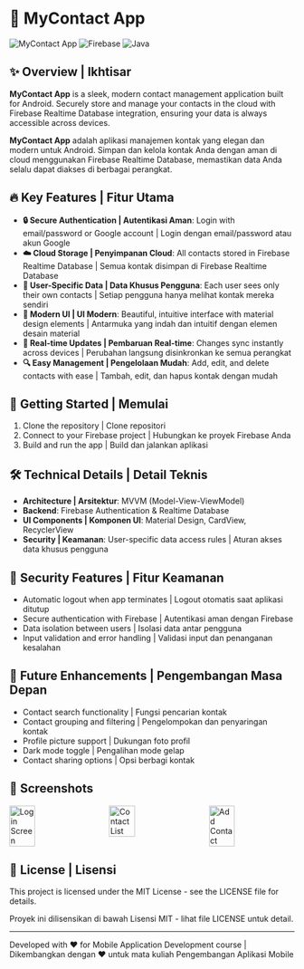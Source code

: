 # 📱 MyContact App

![MyContact App](https://img.shields.io/badge/Android-MyContact%20App-673AB7?style=for-the-badge&logo=android)
![Firebase](https://img.shields.io/badge/Backend-Firebase-FFCA28?style=for-the-badge&logo=firebase)
![Java](https://img.shields.io/badge/Language-Java-007396?style=for-the-badge&logo=java)

## ✨ Overview | Ikhtisar

**MyContact App** is a sleek, modern contact management application built for Android. Securely store and manage your contacts in the cloud with Firebase Realtime Database integration, ensuring your data is always accessible across devices.

**MyContact App** adalah aplikasi manajemen kontak yang elegan dan modern untuk Android. Simpan dan kelola kontak Anda dengan aman di cloud menggunakan Firebase Realtime Database, memastikan data Anda selalu dapat diakses di berbagai perangkat.

## 🔥 Key Features | Fitur Utama

- **🔒 Secure Authentication | Autentikasi Aman**: Login with email/password or Google account | Login dengan email/password atau akun Google
- **☁️ Cloud Storage | Penyimpanan Cloud**: All contacts stored in Firebase Realtime Database | Semua kontak disimpan di Firebase Realtime Database
- **👤 User-Specific Data | Data Khusus Pengguna**: Each user sees only their own contacts | Setiap pengguna hanya melihat kontak mereka sendiri
- **🌈 Modern UI | UI Modern**: Beautiful, intuitive interface with material design elements | Antarmuka yang indah dan intuitif dengan elemen desain material
- **🔄 Real-time Updates | Pembaruan Real-time**: Changes sync instantly across devices | Perubahan langsung disinkronkan ke semua perangkat
- **🔍 Easy Management | Pengelolaan Mudah**: Add, edit, and delete contacts with ease | Tambah, edit, dan hapus kontak dengan mudah

## 🚀 Getting Started | Memulai

1. Clone the repository | Clone repositori
2. Connect to your Firebase project | Hubungkan ke proyek Firebase Anda
3. Build and run the app | Build dan jalankan aplikasi

## 🛠️ Technical Details | Detail Teknis

- **Architecture | Arsitektur**: MVVM (Model-View-ViewModel)
- **Backend**: Firebase Authentication & Realtime Database
- **UI Components | Komponen UI**: Material Design, CardView, RecyclerView
- **Security | Keamanan**: User-specific data access rules | Aturan akses data khusus pengguna

## 🔐 Security Features | Fitur Keamanan

- Automatic logout when app terminates | Logout otomatis saat aplikasi ditutup
- Secure authentication with Firebase | Autentikasi aman dengan Firebase
- Data isolation between users | Isolasi data antar pengguna
- Input validation and error handling | Validasi input dan penanganan kesalahan

## 📝 Future Enhancements | Pengembangan Masa Depan

- Contact search functionality | Fungsi pencarian kontak
- Contact grouping and filtering | Pengelompokan dan penyaringan kontak
- Profile picture support | Dukungan foto profil
- Dark mode toggle | Pengalihan mode gelap
- Contact sharing options | Opsi berbagi kontak

## 📱 Screenshots

<div style="display: flex; justify-content: space-between;">
  <img src="![Image](https://github.com/user-attachments/assets/073e291b-7338-4578-bd49-e8c0cf601486)" width="30%" alt="Login Screen">
  <img src="https://via.placeholder.com/250x500?text=Contact+List" width="30%" alt="Contact List">
  <img src="https://via.placeholder.com/250x500?text=Add+Contact" width="30%" alt="Add Contact">
</div>

## 📄 License | Lisensi

This project is licensed under the MIT License - see the LICENSE file for details.

Proyek ini dilisensikan di bawah Lisensi MIT - lihat file LICENSE untuk detail.

---

Developed with ❤️ for Mobile Application Development course | Dikembangkan dengan ❤️ untuk mata kuliah Pengembangan Aplikasi Mobile
